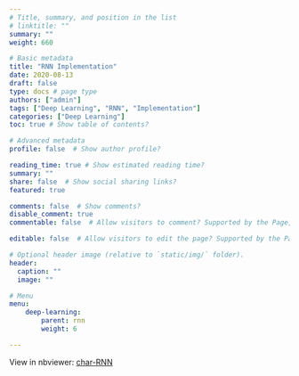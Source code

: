 ```yaml
---
# Title, summary, and position in the list
# linktitle: ""
summary: ""
weight: 660

# Basic metadata
title: "RNN Implementation"
date: 2020-08-13
draft: false
type: docs # page type
authors: ["admin"]
tags: ["Deep Learning", "RNN", "Implementation"]
categories: ["Deep Learning"]
toc: true # Show table of contents?

# Advanced metadata
profile: false  # Show author profile?

reading_time: true # Show estimated reading time?
summary: ""
share: false  # Show social sharing links?
featured: true

comments: false  # Show comments?
disable_comment: true
commentable: false  # Allow visitors to comment? Supported by the Page, Post, and Docs content types.

editable: false  # Allow visitors to edit the page? Supported by the Page, Post, and Docs content types.

# Optional header image (relative to `static/img/` folder).
header:
  caption: ""
  image: ""

# Menu
menu: 
    deep-learning:
        parent: rnn
        weight: 6

---
```


View in nbviewer: [char-RNN](https://nbviewer.jupyter.org/github/EckoTan0804/char-rnn/blob/master/char-rnn.ipynb)